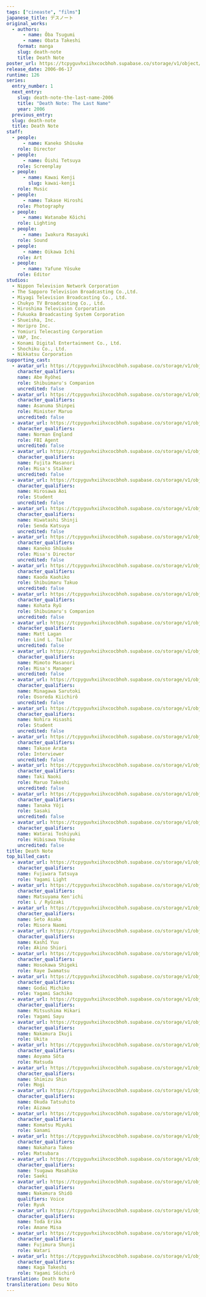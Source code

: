 ```yaml
---
tags: ["cineaste", "films"]
japanese_title: デスノート
original_works:
  - authors:
      - name: Ôba Tsugumi
      - name: Obata Takeshi
    format: manga
    slug: death-note
    title: Death Note
poster_url: https://tcpyguvhxiihxcocbhoh.supabase.co/storage/v1/object/public/godzilla-cineaste-public/content/films/death-note-2006/posters/death-note-2006.jpg
release_date: 2006-06-17
runtime: 126
series:
  entry_number: 1
  next_entry:
    slug: death-note-the-last-name-2006
    title: "Death Note: The Last Name"
    year: 2006
  previous_entry:
  slug: death-note
  title: Death Note
staff:
  - people:
      - name: Kaneko Shûsuke
    role: Director
  - people:
      - name: Ôishi Tetsuya
    role: Screenplay
  - people:
      - name: Kawai Kenji
        slug: kawai-kenji
    role: Music
  - people:
      - name: Takase Hiroshi
    role: Photography
  - people:
      - name: Watanabe Kôichi
    role: Lighting
  - people:
      - name: Iwakura Masayuki
    role: Sound
  - people:
      - name: Oikawa Ichi
    role: Art
  - people:
      - name: Yafune Yôsuke
    role: Editor
studios:
  - Nippon Television Network Corporation
  - The Sapporo Television Broadcasting Co.,Ltd.
  - Miyagi Television Broadcasting Co., Ltd.
  - Chukyo TV Broadcasting Co., Ltd.
  - Hiroshima Television Corporation
  - Fukuoka Broadcasting System Corporation
  - Shueisha, Inc.
  - Horipro Inc.
  - Yomiuri Telecasting Corporation
  - VAP, Inc.
  - Konami Digital Entertainment Co., Ltd.
  - Shochiku Co., Ltd.
  - Nikkatsu Corporation
supporting_cast:
  - avatar_url: https://tcpyguvhxiihxcocbhoh.supabase.co/storage/v1/object/public/godzilla-cineaste-public/content/films/death-note-2006/cast-avatars/ryohei-abe-0.jpg
    character_qualifiers:
    name: Abe Ryôhei
    role: Shibuimaru's Companion
    uncredited: false
  - avatar_url: https://tcpyguvhxiihxcocbhoh.supabase.co/storage/v1/object/public/godzilla-cineaste-public/content/films/death-note-2006/cast-avatars/shinpei-asanuma-0.jpg
    character_qualifiers:
    name: Asanuma Shinpei
    role: Minister Maruo
    uncredited: false
  - avatar_url: https://tcpyguvhxiihxcocbhoh.supabase.co/storage/v1/object/public/godzilla-cineaste-public/content/films/death-note-2006/cast-avatars/norman-england-0.jpg
    character_qualifiers:
    name: Norman England
    role: FBI Agent
    uncredited: false
  - avatar_url: https://tcpyguvhxiihxcocbhoh.supabase.co/storage/v1/object/public/godzilla-cineaste-public/content/films/death-note-2006/cast-avatars/masanori-fujita-0.jpg
    character_qualifiers:
    name: Fujita Masanori
    role: Misa's Stalker
    uncredited: false
  - avatar_url: https://tcpyguvhxiihxcocbhoh.supabase.co/storage/v1/object/public/godzilla-cineaste-public/content/films/death-note-2006/cast-avatars/aoi-hirosawa-0.jpg
    character_qualifiers:
    name: Hirosawa Aoi
    role: Student
    uncredited: false
  - avatar_url: https://tcpyguvhxiihxcocbhoh.supabase.co/storage/v1/object/public/godzilla-cineaste-public/content/films/death-note-2006/cast-avatars/shinji-hiwatashi-0.jpg
    character_qualifiers:
    name: Hiwatashi Shinji
    role: Senda Katsuya
    uncredited: false
  - avatar_url: https://tcpyguvhxiihxcocbhoh.supabase.co/storage/v1/object/public/godzilla-cineaste-public/content/films/death-note-2006/cast-avatars/shusuke-kaneko-0.jpg
    character_qualifiers:
    name: Kaneko Shûsuke
    role: Misa's Director
    uncredited: false
  - avatar_url: https://tcpyguvhxiihxcocbhoh.supabase.co/storage/v1/object/public/godzilla-cineaste-public/content/films/death-note-2006/cast-avatars/kaohiko-kaoda-0.jpg
    character_qualifiers:
    name: Kaoda Kaohiko
    role: Shibuimaru Takuo
    uncredited: false
  - avatar_url: https://tcpyguvhxiihxcocbhoh.supabase.co/storage/v1/object/public/godzilla-cineaste-public/content/films/death-note-2006/cast-avatars/ryu-kohata-0.jpg
    character_qualifiers:
    name: Kohata Ryû
    role: Shibuimaru's Companion
    uncredited: false
  - avatar_url: https://tcpyguvhxiihxcocbhoh.supabase.co/storage/v1/object/public/godzilla-cineaste-public/content/films/death-note-2006/cast-avatars/matt-lagan-0.jpg
    character_qualifiers:
    name: Matt Lagan
    role: Lind L. Tailor
    uncredited: false
  - avatar_url: https://tcpyguvhxiihxcocbhoh.supabase.co/storage/v1/object/public/godzilla-cineaste-public/content/films/death-note-2006/cast-avatars/masanori-mimoto-0.jpg
    character_qualifiers:
    name: Mimoto Masanori
    role: Misa's Manager
    uncredited: false
  - avatar_url: https://tcpyguvhxiihxcocbhoh.supabase.co/storage/v1/object/public/godzilla-cineaste-public/content/films/death-note-2006/cast-avatars/sarutoki-minagawa-0.jpg
    character_qualifiers:
    name: Minagawa Sarutoki
    role: Osoreda Kiichirô
    uncredited: false
  - avatar_url: https://tcpyguvhxiihxcocbhoh.supabase.co/storage/v1/object/public/godzilla-cineaste-public/content/films/death-note-2006/cast-avatars/hisashi-nohira-0.jpg
    character_qualifiers:
    name: Nohira Hisashi
    role: Student
    uncredited: false
  - avatar_url: https://tcpyguvhxiihxcocbhoh.supabase.co/storage/v1/object/public/godzilla-cineaste-public/content/films/death-note-2006/cast-avatars/arata-takase-0.jpg
    character_qualifiers:
    name: Takase Arata
    role: Interviewer
    uncredited: false
  - avatar_url: https://tcpyguvhxiihxcocbhoh.supabase.co/storage/v1/object/public/godzilla-cineaste-public/content/films/death-note-2006/cast-avatars/naoki-taki-0.jpg
    character_qualifiers:
    name: Taki Naoki
    role: Maruo Takeshi
    uncredited: false
  - avatar_url: https://tcpyguvhxiihxcocbhoh.supabase.co/storage/v1/object/public/godzilla-cineaste-public/content/films/death-note-2006/cast-avatars/yoji-tanaka-0.jpg
    character_qualifiers:
    name: Tanaka Yôji
    role: Sasaki
    uncredited: false
  - avatar_url: https://tcpyguvhxiihxcocbhoh.supabase.co/storage/v1/object/public/godzilla-cineaste-public/content/films/death-note-2006/cast-avatars/toshiyuki-watarai-0.jpg
    character_qualifiers:
    name: Watarai Toshiyuki
    role: Hibisawa Yûsuke
    uncredited: false
title: Death Note
top_billed_cast:
  - avatar_url: https://tcpyguvhxiihxcocbhoh.supabase.co/storage/v1/object/public/godzilla-cineaste-public/content/films/death-note-2006/cast-avatars/tatsuya-fujiwara-0.jpg
    character_qualifiers:
    name: Fujiwara Tatsuya
    role: Yagami Light
  - avatar_url: https://tcpyguvhxiihxcocbhoh.supabase.co/storage/v1/object/public/godzilla-cineaste-public/content/films/death-note-2006/cast-avatars/kenichi-matsuyama-0.jpg
    character_qualifiers:
    name: Matsuyama Ken'ichi
    role: L / Ryûzaki
  - avatar_url: https://tcpyguvhxiihxcocbhoh.supabase.co/storage/v1/object/public/godzilla-cineaste-public/content/films/death-note-2006/cast-avatars/asaka-seto-0.jpg
    character_qualifiers:
    name: Seto Asaka
    role: Misora Naomi
  - avatar_url: https://tcpyguvhxiihxcocbhoh.supabase.co/storage/v1/object/public/godzilla-cineaste-public/content/films/death-note-2006/cast-avatars/yu-kashii-0.jpg
    character_qualifiers:
    name: Kashî Yuu
    role: Akino Shiori
  - avatar_url: https://tcpyguvhxiihxcocbhoh.supabase.co/storage/v1/object/public/godzilla-cineaste-public/content/films/death-note-2006/cast-avatars/shigeki-hosokawa-0.jpg
    character_qualifiers:
    name: Hosokawa Shigeki
    role: Raye Iwamatsu
  - avatar_url: https://tcpyguvhxiihxcocbhoh.supabase.co/storage/v1/object/public/godzilla-cineaste-public/content/films/death-note-2006/cast-avatars/michiko-godai-0.jpg
    character_qualifiers:
    name: Godai Michiko
    role: Yagami Sachiko
  - avatar_url: https://tcpyguvhxiihxcocbhoh.supabase.co/storage/v1/object/public/godzilla-cineaste-public/content/films/death-note-2006/cast-avatars/hikari-mitsushima-0.jpg
    character_qualifiers:
    name: Mitsushima Hikari
    role: Yagami Sayu
  - avatar_url: https://tcpyguvhxiihxcocbhoh.supabase.co/storage/v1/object/public/godzilla-cineaste-public/content/films/death-note-2006/cast-avatars/ikuji-nakamura-0.jpg
    character_qualifiers:
    name: Nakamura Ikuji
    role: Ukita
  - avatar_url: https://tcpyguvhxiihxcocbhoh.supabase.co/storage/v1/object/public/godzilla-cineaste-public/content/films/death-note-2006/cast-avatars/sota-aoyama-0.jpg
    character_qualifiers:
    name: Aoyama Sôta
    role: Matsuda
  - avatar_url: https://tcpyguvhxiihxcocbhoh.supabase.co/storage/v1/object/public/godzilla-cineaste-public/content/films/death-note-2006/cast-avatars/shin-shimizu-0.jpg
    character_qualifiers:
    name: Shimizu Shin
    role: Mogi
  - avatar_url: https://tcpyguvhxiihxcocbhoh.supabase.co/storage/v1/object/public/godzilla-cineaste-public/content/films/death-note-2006/cast-avatars/tatsuhito-okuda-0.jpg
    character_qualifiers:
    name: Okuda Tatsuhito
    role: Aizawa
  - avatar_url: https://tcpyguvhxiihxcocbhoh.supabase.co/storage/v1/object/public/godzilla-cineaste-public/content/films/death-note-2006/cast-avatars/miyuki-komatsu-0.jpg
    character_qualifiers:
    name: Komatsu Miyuki
    role: Sanami
  - avatar_url: https://tcpyguvhxiihxcocbhoh.supabase.co/storage/v1/object/public/godzilla-cineaste-public/content/films/death-note-2006/cast-avatars/takeo-nakahara-0.jpg
    character_qualifiers:
    name: Nakahara Takeo
    role: Matsubara
  - avatar_url: https://tcpyguvhxiihxcocbhoh.supabase.co/storage/v1/object/public/godzilla-cineaste-public/content/films/death-note-2006/cast-avatars/masahiko-tsugawa-0.jpg
    character_qualifiers:
    name: Tsugawa Masahiko
    role: Saeki
  - avatar_url: https://tcpyguvhxiihxcocbhoh.supabase.co/storage/v1/object/public/godzilla-cineaste-public/content/films/death-note-2006/cast-avatars/shido-nakamura-0.jpg
    character_qualifiers:
    name: Nakamura Shidô
    qualifiers: Voice
    role: Ryuk
  - avatar_url: https://tcpyguvhxiihxcocbhoh.supabase.co/storage/v1/object/public/godzilla-cineaste-public/content/films/death-note-2006/cast-avatars/erika-toda-0.jpg
    character_qualifiers:
    name: Toda Erika
    role: Amane Misa
  - avatar_url: https://tcpyguvhxiihxcocbhoh.supabase.co/storage/v1/object/public/godzilla-cineaste-public/content/films/death-note-2006/cast-avatars/shunji-fujimura-0.jpg
    character_qualifiers:
    name: Fujimura Shunji
    role: Watari
  - avatar_url: https://tcpyguvhxiihxcocbhoh.supabase.co/storage/v1/object/public/godzilla-cineaste-public/content/films/death-note-2006/cast-avatars/takeshi-kaga-0.jpg
    character_qualifiers:
    name: Kaga Takeshi
    role: Yagami Sôichirô
translation: Death Note
transliteration: Desu Nôto
---
```

